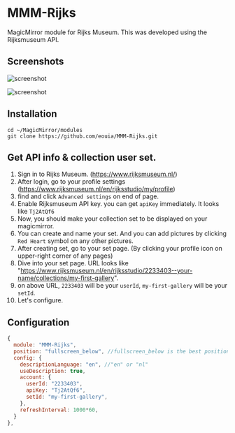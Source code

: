 # MMM-Rijks
MagicMirror module for Rijks Museum. This was developed using the Rijksmuseum API.

## Screenshots
![screenshot](https://github.com/eouia/MMM-Rijks/blob/master/scr1.png?raw=true)

![screenshot](https://github.com/eouia/MMM-Rijks/blob/master/scr2.png?raw=true)


## Installation
```shell
cd ~/MagicMirror/modules
git clone https://github.com/eouia/MMM-Rijks.git
```

## Get API info & collection user set.
1. Sign in to Rijks Museum. (https://www.rijksmuseum.nl/)
2. After login, go to your profile settings (https://www.rijksmuseum.nl/en/rijksstudio/my/profile)
3. find and click `Advanced settings` on end of page.
4. Enable Rijksmuseum API key. you can get `apiKey` immediately. It looks like `Tj2AtQf6`
5. Now, you should make your collection set to be displayed on your magicmirror.
6. You can create and name your set. And you can add pictures by clicking `Red Heart` symbol on any other pictures.
7. After creating set, go to your set page. (By clicking your profile icon on upper-right corner of any pages)
8. Dive into your set page. URL looks like "https://www.rijksmuseum.nl/en/rijksstudio/2233403--your-name/collections/my-first-gallery".
9. on above URL, `2233403` will be your `userId`, `my-first-gallery` will be your `setId`.
10. Let's configure.

## Configuration
```javascript
{
  module: "MMM-Rijks",
  position: "fullscreen_below", //fullscreen_below is the best position.
  config: {
    descriptionLanguage: "en", //"en" or "nl"
    useDescription: true,
    account: {
      userId: "2233403",
      apiKey: "Tj2AtQf6",
      setId: "my-first-gallery",
    },
    refreshInterval: 1000*60,
  }
},
```
